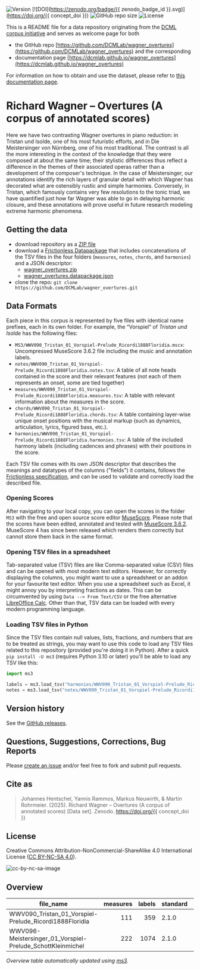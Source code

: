 ![Version](https://img.shields.io/github/v/release/DCMLab/wagner_overtures?display_name=tag)
[![DOI](https://zenodo.org/badge/{{ zenodo_badge_id }}.svg)](https://doi.org/{{ concept_doi }})
![GitHub repo size](https://img.shields.io/github/repo-size/DCMLab/wagner_overtures)
![License](https://img.shields.io/badge/license-CC%20BY--NC--SA%204.0-9cf)


This is a README file for a data repository originating from the [DCML corpus initiative](https://github.com/DCMLab/dcml_corpora)
and serves as welcome page for both 

* the GitHub repo [https://github.com/DCMLab/wagner_overtures](https://github.com/DCMLab/wagner_overtures) and the corresponding
* documentation page [https://dcmlab.github.io/wagner_overtures](https://dcmlab.github.io/wagner_overtures)

For information on how to obtain and use the dataset, please refer to [this documentation page](https://dcmlab.github.io/wagner_overtures/introduction).

# Richard Wagner – Overtures (A corpus of annotated scores)

Here we have two contrasting Wagner overtures in piano reduction: in Tristan und Isolde, one of his most futuristic
efforts, and in Die Meistersinger von Nürnberg, one of his most traditional. The contrast is all the more interesting in
the context of the knowledge that they were composed at about the same time; their stylistic differences thus reflect a
difference in the themes of their associated operas rather than a development of the composer's technique. In the case
of Meistersinger, our annotations identify the rich layers of granular detail with which Wagner has decorated what are
ostensibly rustic and simple harmonies. Conversely, in Tristan, which famously contains very few resolutions to the
tonic triad, we have quantified just how far Wagner was able to go in delaying harmonic closure, and these annotations
will prove useful in future research modeling extreme harmonic phenomena.

## Getting the data

* download repository as a [ZIP file](https://github.com/DCMLab/wagner_overtures/archive/main.zip)
* download a [Frictionless Datapackage](https://specs.frictionlessdata.io/data-package/) that includes concatenations
  of the TSV files in the four folders (`measures`, `notes`, `chords`, and `harmonies`) and a JSON descriptor:
  * [wagner_overtures.zip](https://github.com/DCMLab/wagner_overtures/releases/latest/download/wagner_overtures.zip)
  * [wagner_overtures.datapackage.json](https://github.com/DCMLab/wagner_overtures/releases/latest/download/wagner_overtures.datapackage.json)
* clone the repo: `git clone https://github.com/DCMLab/wagner_overtures.git` 


## Data Formats

Each piece in this corpus is represented by five files with identical name prefixes, each in its own folder. 
For example, the “Vorspiel” of *Tristan und Isolde* has the following files:

* `MS3/WWV090_Tristan_01_Vorspiel-Prelude_Ricordi1888Floridia.mscx`: Uncompressed MuseScore 3.6.2 file including the music and annotation labels.
* `notes/WWV090_Tristan_01_Vorspiel-Prelude_Ricordi1888Floridia.notes.tsv`: A table of all note heads contained in the score and their relevant features (not each of them represents an onset, some are tied together)
* `measures/WWV090_Tristan_01_Vorspiel-Prelude_Ricordi1888Floridia.measures.tsv`: A table with relevant information about the measures in the score.
* `chords/WWV090_Tristan_01_Vorspiel-Prelude_Ricordi1888Floridia.chords.tsv`: A table containing layer-wise unique onset positions with the musical markup (such as dynamics, articulation, lyrics, figured bass, etc.).
* `harmonies/WWV090_Tristan_01_Vorspiel-Prelude_Ricordi1888Floridia.harmonies.tsv`: A table of the included harmony labels (including cadences and phrases) with their positions in the score.

Each TSV file comes with its own JSON descriptor that describes the meanings and datatypes of the columns ("fields") it contains,
follows the [Frictionless specification](https://specs.frictionlessdata.io/tabular-data-resource/),
and can be used to validate and correctly load the described file. 

### Opening Scores

After navigating to your local copy, you can open the scores in the folder `MS3` with the free and open source score
editor [MuseScore](https://musescore.org). Please note that the scores have been edited, annotated and tested with
[MuseScore 3.6.2](https://github.com/musescore/MuseScore/releases/tag/v3.6.2). 
MuseScore 4 has since been released which renders them correctly but cannot store them back in the same format.

### Opening TSV files in a spreadsheet

Tab-separated value (TSV) files are like Comma-separated value (CSV) files and can be opened with most modern text
editors. However, for correctly displaying the columns, you might want to use a spreadsheet or an addon for your
favourite text editor. When you use a spreadsheet such as Excel, it might annoy you by interpreting fractions as
dates. This can be circumvented by using `Data --> From Text/CSV` or the free alternative
[LibreOffice Calc](https://www.libreoffice.org/download/download/). Other than that, TSV data can be loaded with
every modern programming language.

### Loading TSV files in Python

Since the TSV files contain null values, lists, fractions, and numbers that are to be treated as strings, you may want
to use this code to load any TSV files related to this repository (provided you're doing it in Python). After a quick
`pip install -U ms3` (requires Python 3.10 or later) you'll be able to load any TSV like this:

```python
import ms3

labels = ms3.load_tsv("harmonies/WWV090_Tristan_01_Vorspiel-Prelude_Ricordi1888Floridia.harmonies.tsv")
notes = ms3.load_tsv("notes/WWV090_Tristan_01_Vorspiel-Prelude_Ricordi1888Floridia.notes.tsv")
```


## Version history

See the [GitHub releases](https://github.com/DCMLab/wagner_overtures/releases).

## Questions, Suggestions, Corrections, Bug Reports

Please [create an issue](https://github.com/DCMLab/wagner_overtures/issues) and/or feel free to fork and submit pull requests.

## Cite as

> Johannes Hentschel, Yannis Rammos, Markus Neuwirth, & Martin Rohrmeier. (2025). Richard Wagner – Overtures (A corpus of annotated scores) [Data set]. Zenodo. https://doi.org/{{ concept_doi }}

## License

Creative Commons Attribution-NonCommercial-ShareAlike 4.0 International License ([CC BY-NC-SA 4.0](https://creativecommons.org/licenses/by-nc-sa/4.0/)).

![cc-by-nc-sa-image](https://licensebuttons.net/l/by-nc-sa/4.0/88x31.png)

## Overview
|                        file_name                         |measures|labels|standard| annotators |
|----------------------------------------------------------|-------:|-----:|--------|------------|
|WWV090_Tristan_01_Vorspiel-Prelude_Ricordi1888Floridia    |     111|   359|2.1.0   |Adrian Nagel|
|WWV096-Meistersinger_01_Vorspiel-Prelude_SchottKleinmichel|     222|  1074|2.1.0   |Adrian Nagel|


*Overview table automatically updated using [ms3](https://ms3.readthedocs.io/).*
